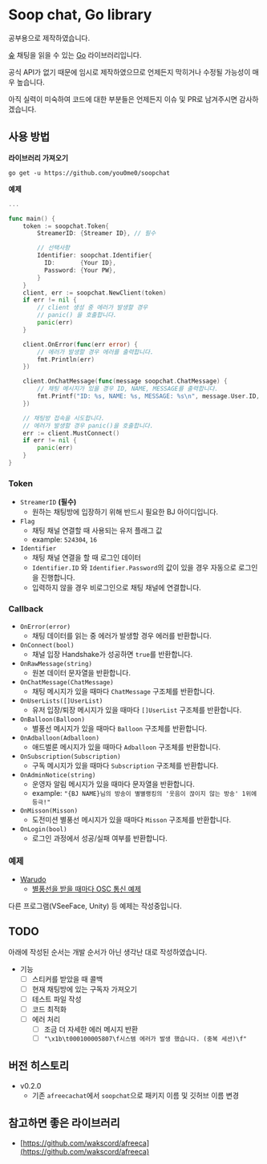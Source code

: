 # Soop chat, Go library
공부용으로 제작하였습니다.

[숲](https://sooplive.co.kr) 채팅을 읽을 수 있는 [Go](https://go.dev) 라이브러리입니다.

공식 API가 없기 때문에 임시로 제작하였으므로 언제든지 막히거나 수정될 가능성이 매우 높습니다.

아직 실력이 미숙하여 코드에 대한 부분들은 언제든지 이슈 및 PR로 남겨주시면 감사하겠습니다.

## 사용 방법
**라이브러리 가져오기**

`go get -u https://github.com/you0me0/soopchat`

**예제**
```go
...

func main() {
    token := soopchat.Token{
        StreamerID: {Streamer ID}, // 필수

        // 선택사항
        Identifier: soopchat.Identifier{
          ID:       {Your ID},
          Password: {Your PW},
        }
    }
    client, err := soopchat.NewClient(token)
    if err != nil {
        // client 생성 중 에러가 발생할 경우
        // panic() 을 호출합니다.
        panic(err)
    }

    client.OnError(func(err error) {
        // 에러가 발생할 경우 에러를 출력합니다.
        fmt.Println(err)
    })

    client.OnChatMessage(func(message soopchat.ChatMessage) {
        // 채팅 메시지가 있을 경우 ID, NAME, MESSAGE를 출력합니다.
        fmt.Printf("ID: %s, NAME: %s, MESSAGE: %s\n", message.User.ID, message.User.Name, message.Message)
    })

    // 채팅방 접속을 시도합니다.
    // 에러가 발생할 경우 panic()을 호출합니다.
    err := client.MustConnect()
    if err != nil {
        panic(err)
    }
}
```

### Token
- `StreamerID` **(필수)**
  - 원하는 채팅방에 입장하기 위해 반드시 필요한 BJ 아이디입니다.
- `Flag`
  - 채팅 채널 연결할 때 사용되는 유저 플래그 값
  - example: `524304`, `16`
- `Identifier`
  - 채팅 채널 연결을 할 때 로그인 데이터
  - `Identifier.ID` 와 `Identifier.Password`의 값이 있을 경우 자동으로 로그인을 진행합니다.
  - 입력하지 않을 경우 비로그인으로 채팅 채널에 연결합니다.

### Callback
- `OnError(error)`
  - 채팅 데이터를 읽는 중 에러가 발생할 경우 에러를 반환합니다.
- `OnConnect(bool)`
  - 채널 입장 Handshake가 성공하면 `true`를 반환합니다.
- `OnRawMessage(string)`
  - 원본 데이터 문자열을 반환합니다.
- `OnChatMessage(ChatMessage)`
  - 채팅 메시지가 있을 때마다 `ChatMessage` 구조체를 반환합니다.
- `OnUserLists([]UserList)`
  - 유저 입장/퇴장 메시지가 있을 때마다 `[]UserList` 구조체를 반환합니다.
- `OnBalloon(Balloon)`
  - 별풍선 메시지가 있을 때마다 `Balloon` 구조체를 반환합니다.
- `OnAdballoon(Adballoon)`
  - 애드벌룬 메시지가 있을 때마다 `Adballoon` 구조체를 반환합니다.
- `OnSubscription(Subscription)`
  - 구독 메시지가 있을 때마다 `Subscription` 구조체를 반환합니다.
- `OnAdminNotice(string)`
  - 운영자 알림 메시지가 있을 때마다 문자열을 반환합니다.
  - example: `"{BJ NAME}님의 방송이 별별랭킹의 '웃음이 끊이지 않는 방송' 1위에 등극!"`
- `OnMisson(Misson)`
  - 도전미션 별풍선 메시지가 있을 때마다 `Misson` 구조체를 반환합니다.
- `OnLogin(bool)`
  - 로그인 과정에서 성공/실패 여부를 반환합니다.

### 예제
- [Warudo](https://warudo.app)
  - [별풍선을 받을 때마다 OSC 통신 예제](https://github.com/you0me0/afreeca-warudo)

다른 프로그램(VSeeFace, Unity) 등 예제는 작성중입니다.


## TODO
아래에 작성된 순서는 개발 순서가 아닌 생각난 대로 작성하였습니다.

- 기능
  - [ ] 스티커를 받았을 때 콜백
  - [ ] 현재 채팅방에 있는 구독자 가져오기
  - [ ] 테스트 파일 작성
  - [ ] 코드 최적화
  - [ ] 에러 처리
    - [ ] 조금 더 자세한 에러 메시지 반환
    - [ ] `"\x1b\t000100005807\f시스템 에러가 발생 했습니다. (중복 세션)\f"`

## 버전 히스토리
- v0.2.0
  - 기존 `afreecachat`에서 `soopchat`으로 패키지 이름 및 깃허브 이름 변경

## 참고하면 좋은 라이브러리
- [https://github.com/wakscord/afreeca](https://github.com/wakscord/afreeca)
